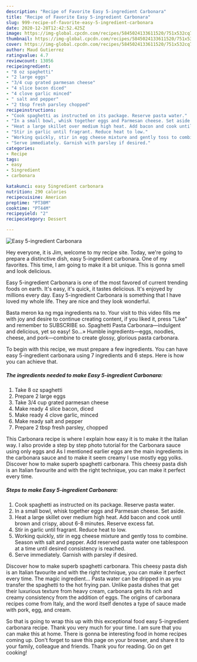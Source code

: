 ```yaml
---
description: "Recipe of Favorite Easy 5-ingredient Carbonara"
title: "Recipe of Favorite Easy 5-ingredient Carbonara"
slug: 999-recipe-of-favorite-easy-5-ingredient-carbonara
date: 2020-12-28T12:42:52.425Z
image: https://img-global.cpcdn.com/recipes/5845024133611520/751x532cq70/easy-5-ingredient-carbonara-recipe-main-photo.jpg
thumbnail: https://img-global.cpcdn.com/recipes/5845024133611520/751x532cq70/easy-5-ingredient-carbonara-recipe-main-photo.jpg
cover: https://img-global.cpcdn.com/recipes/5845024133611520/751x532cq70/easy-5-ingredient-carbonara-recipe-main-photo.jpg
author: Maud Gutierrez
ratingvalue: 4.7
reviewcount: 13056
recipeingredient:
- "8 oz spaghetti"
- "2 large eggs"
- "3/4 cup grated parmesan cheese"
- "4 slice bacon diced"
- "4 clove garlic minced"
- " salt and pepper"
- "2 tbsp fresh parsley chopped"
recipeinstructions:
- "Cook spaghetti as instructed on its package. Reserve pasta water."
- "In a small bowl, whisk together eggs and Parmesan cheese. Set aside."
- "Heat a large skillet over medium high heat. Add bacon and cook until brown and crispy, about 6-8 minutes. Reserve excess fat."
- "Stir in garlic until fragrant. Reduce heat to low."
- "Working quickly, stir in egg cheese mixture and gently toss to combine. Season with salt and pepper. Add reserved pasta water one tablespoon at a time until desired consistency is reached."
- "Serve immediately. Garnish with parsley if desired."
categories:
- Recipe
tags:
- easy
- 5ingredient
- carbonara

katakunci: easy 5ingredient carbonara 
nutrition: 290 calories
recipecuisine: American
preptime: "PT30M"
cooktime: "PT44M"
recipeyield: "2"
recipecategory: Dessert

---
```



![Easy 5-ingredient Carbonara](https://img-global.cpcdn.com/recipes/5845024133611520/751x532cq70/easy-5-ingredient-carbonara-recipe-main-photo.jpg)

Hey everyone, it is Jim, welcome to my recipe site. Today, we're going to prepare a distinctive dish, easy 5-ingredient carbonara. One of my favorites. This time, I am going to make it a bit unique. This is gonna smell and look delicious.

Easy 5-ingredient Carbonara is one of the most favored of current trending foods on earth. It's easy, it's quick, it tastes delicious. It's enjoyed by millions every day. Easy 5-ingredient Carbonara is something that I have loved my whole life. They are nice and they look wonderful.

Basta meron ka ng mga ingredients na to. Your visit to this video fills me with joy and desire to continue creating content, if you liked it, press &#34;Like&#34; and remember to SUBSCRIBE so. Spaghetti Pasta Carbonara—indulgent and delicious, yet so easy! So…» Humble ingredients—eggs, noodles, cheese, and pork—combine to create glossy, glorious pasta carbonara.


To begin with this recipe, we must prepare a few ingredients. You can have easy 5-ingredient carbonara using 7 ingredients and 6 steps. Here is how you can achieve that.

<!--inarticleads1-->

##### The ingredients needed to make Easy 5-ingredient Carbonara:

1. Take 8 oz spaghetti
1. Prepare 2 large eggs
1. Take 3/4 cup grated parmesan cheese
1. Make ready 4 slice bacon, diced
1. Make ready 4 clove garlic, minced
1. Make ready  salt and pepper
1. Prepare 2 tbsp fresh parsley, chopped


This Carbonara recipe is where I explain how easy it is to make it the Italian way. I also provide a step by step photo tutorial for the Carbonara sauce using only eggs and As I mentioned earlier eggs are the main ingredients in the carbonara sauce and to make it seem creamy I use mostly egg yolks. Discover how to make superb spaghetti carbonara. This cheesy pasta dish is an Italian favourite and with the right technique, you can make it perfect every time. 

<!--inarticleads2-->

##### Steps to make Easy 5-ingredient Carbonara:

1. Cook spaghetti as instructed on its package. Reserve pasta water.
1. In a small bowl, whisk together eggs and Parmesan cheese. Set aside.
1. Heat a large skillet over medium high heat. Add bacon and cook until brown and crispy, about 6-8 minutes. Reserve excess fat.
1. Stir in garlic until fragrant. Reduce heat to low.
1. Working quickly, stir in egg cheese mixture and gently toss to combine. Season with salt and pepper. Add reserved pasta water one tablespoon at a time until desired consistency is reached.
1. Serve immediately. Garnish with parsley if desired.


Discover how to make superb spaghetti carbonara. This cheesy pasta dish is an Italian favourite and with the right technique, you can make it perfect every time. The magic ingredient… Pasta water can be dripped in as you transfer the spaghetti to the hot frying pan. Unlike pasta dishes that get their luxurious texture from heavy cream, carbonara gets its rich and creamy consistency from the addition of eggs. The origins of carbonara recipes come from Italy, and the word itself denotes a type of sauce made with pork, egg, and cream. 

So that is going to wrap this up with this exceptional food easy 5-ingredient carbonara recipe. Thank you very much for your time. I am sure that you can make this at home. There is gonna be interesting food in home recipes coming up. Don't forget to save this page on your browser, and share it to your family, colleague and friends. Thank you for reading. Go on get cooking!
